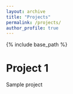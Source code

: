```yaml
---
layout: archive
title: "Projects"
permalink: /projects/
author_profile: true
---
```


{% include base_path %}

Project 1
======
Sample project




